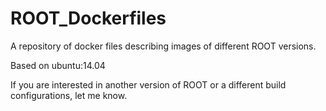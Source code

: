 # ROOT_Dockerfiles
A repository of docker files describing images of different ROOT versions.

Based on ubuntu:14.04

If you are interested in another version of ROOT or a different build configurations, let me know.
